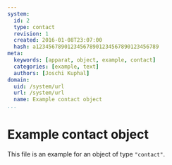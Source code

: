```yaml
---
system:
  id: 2
  type: contact
  revision: 1
  created: 2016-01-08T23:07:00
  hash: a123456789012345678901234567890123456789
meta:
  keywords: [apparat, object, example, contact]
  categories: [example, text]
  authors: [Joschi Kuphal]
domain:
  uid: /system/url
  url: /system/url
  name: Example contact object
...
```

# Example contact object

This file is an example for an object of type `"contact"`.
